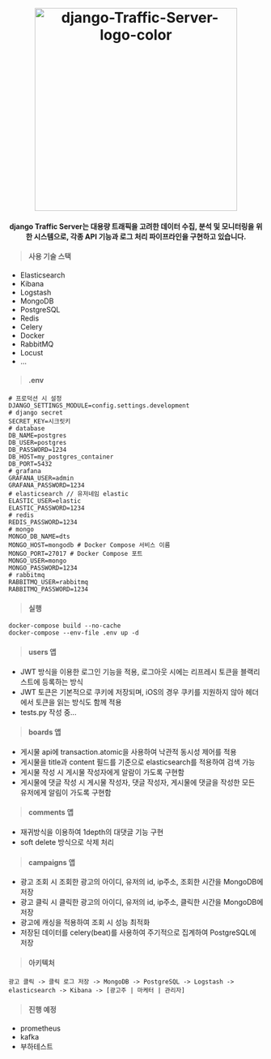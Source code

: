 <h1 align="center">
  <br>
  <a href="https://github.com/madEffort/django-traffic-server.git"><img src="https://github.com/user-attachments/assets/efb147f5-2b94-4dbb-bfbd-74b27257f2e7" alt="django-Traffic-Server-logo-color" width="400"></a>
</h1>


<h4 align="center">
django Traffic Server는 대용량 트래픽을 고려한 데이터 수집, 분석 및 모니터링을 위한 시스템으로, 각종 API 기능과 로그 처리 파이프라인을 구현하고 있습니다.</h4>


> #### 사용 기술 스택
 - Elasticsearch
 - Kibana
 - Logstash
 - MongoDB
 - PostgreSQL
 - Redis
 - Celery
 - Docker
 - RabbitMQ
 - Locust
 - ...

> #### .env

```
# 프로덕션 시 설정
DJANGO_SETTINGS_MODULE=config.settings.development
# django secret
SECRET_KEY=시크릿키
# database
DB_NAME=postgres
DB_USER=postgres
DB_PASSWORD=1234
DB_HOST=my_postgres_container
DB_PORT=5432
# grafana
GRAFANA_USER=admin
GRAFANA_PASSWORD=1234
# elasticsearch // 유저네임 elastic
ELASTIC_USER=elastic
ELASTIC_PASSWORD=1234
# redis
REDIS_PASSWORD=1234
# mongo
MONGO_DB_NAME=dts
MONGO_HOST=mongodb # Docker Compose 서비스 이름
MONGO_PORT=27017 # Docker Compose 포트
MONGO_USER=mongo
MONGO_PASSWORD=1234
# rabbitmq
RABBITMQ_USER=rabbitmq
RABBITMQ_PASSWORD=1234
```

> #### 실행
```shell
docker-compose build --no-cache
docker-compose --env-file .env up -d
```


> #### users 앱
 - JWT 방식을 이용한 로그인 기능을 적용, 로그아웃 시에는 리프레시 토큰을 블랙리스트에 등록하는 방식
 - JWT 토큰은 기본적으로 쿠키에 저장되며, iOS의 경우 쿠키를 지원하지 않아 헤더에서 토큰을 읽는 방식도 함께 적용
 - tests.py 작성 중...

> #### boards 앱
 - 게시물 api에 transaction.atomic을 사용하여 낙관적 동시성 제어를 적용
 - 게시물을 title과 content 필드를 기준으로 elasticsearch를 적용하여 검색 가능
 - 게시물 작성 시 게시물 작성자에게 알람이 가도록 구현함
 - 게시물에 댓글 작성 시 게시물 작성자, 댓글 작성자, 게시물에 댓글을 작성한 모든 유저에게 알림이 가도록 구현함

> #### comments 앱
- 재귀방식을 이용하여 1depth의 대댓글 기능 구현
- soft delete 방식으로 삭제 처리

> #### campaigns 앱
 - 광고 조회 시 조회한 광고의 아이디, 유저의 id, ip주소, 조회한 시간을 MongoDB에 저장
 - 광고 클릭 시 클릭한 광고의 아이디, 유저의 id, ip주소, 클릭한 시간을 MongoDB에 저장
 - 광고에 캐싱을 적용하여 조회 시 성능 최적화
 - 저장된 데이터를 celery(beat)를 사용하여 주기적으로 집계하여 PostgreSQL에 저장

> #### 아키텍처
```
광고 클릭 -> 클릭 로그 저장 -> MongoDB -> PostgreSQL -> Logstash -> elasticsearch -> Kibana -> [광고주 | 마케터 | 관리자]
```

> #### 진행 예정 
  - prometheus
  - kafka
  - 부하테스트
